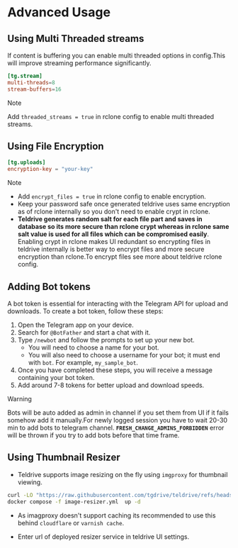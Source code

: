 # Advanced Usage

## Using Multi Threaded streams

If content is buffering you can enable multi threaded options in config.This will improve streaming performance significantly.

```toml
[tg.stream]
multi-threads=8
stream-buffers=16
```
> [!NOTE]  
Add `threaded_streams = true` in rclone config to enable multi threaded streams.

## Using File Encryption

```toml
[tg.uploads]
encryption-key = "your-key"
```

> [!NOTE]
>- Add `encrypt_files = true` in rclone config to enable encryption.
>- Keep your password safe once generated teldrive uses same encryption as of rclone internally 
so you don't need to enable crypt in rclone.
>- **Teldrive generates random salt for each file part and saves in database so its more secure than rclone crypt whereas in rclone same salt value  is used  for all files which can be compromised easily**. Enabling crypt in rclone makes UI redundant so encrypting files in teldrive internally is better way to encrypt files and more secure encryption than rclone.To encrypt files see more about teldrive rclone config.

## Adding Bot tokens

A bot token is essential for interacting with the Telegram API for upload and downloads. To create a bot token, follow these steps:

1. Open the Telegram app on your device.
2. Search for `@BotFather` and start a chat with it.
3. Type `/newbot` and follow the prompts to set up your new bot.
   - You will need to choose a name for your bot.
   - You will also need to choose a username for your bot; it must end with `bot`. For example, `my_sample_bot`.
4. Once you have completed these steps, you will receive a message containing your bot token.
5. Add around 7-8 tokens for better upload and download speeds.

> [!WARNING]
> Bots will be auto added as admin in channel if you set them from UI if it fails somehow add it manually.For newly logged session you have to wait 20-30 min to add bots to telegram channel. **`FRESH_CHANGE_ADMINS_FORBIDDEN`** error  will be thrown if you try to add bots before that time frame.

## Using Thumbnail Resizer

- Teldrive supports image resizing on the fly using `imgproxy` for thumbnail viewing.

```sh
curl -LO "https://raw.githubusercontent.com/tgdrive/teldrive/refs/heads/main/docker/compose/image-resizer.yml"
docker compose -f image-resizer.yml  up -d
```
- As imagproxy doesn't support caching its  recommended to use this behind `cloudflare` or `varnish cache`.

- Enter url of deployed resizer service in teldrive UI settings.
